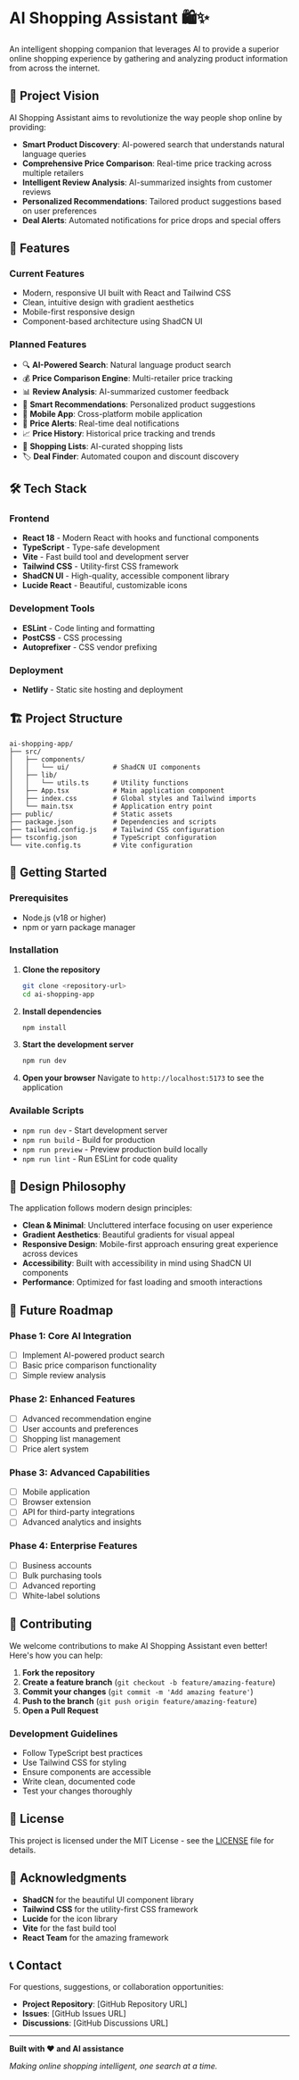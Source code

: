 # AI Shopping Assistant 🛍️✨

An intelligent shopping companion that leverages AI to provide a superior online shopping experience by gathering and analyzing product information from across the internet.

## 🎯 Project Vision

AI Shopping Assistant aims to revolutionize the way people shop online by providing:
- **Smart Product Discovery**: AI-powered search that understands natural language queries
- **Comprehensive Price Comparison**: Real-time price tracking across multiple retailers
- **Intelligent Review Analysis**: AI-summarized insights from customer reviews
- **Personalized Recommendations**: Tailored product suggestions based on user preferences
- **Deal Alerts**: Automated notifications for price drops and special offers

## 🚀 Features

### Current Features
- Modern, responsive UI built with React and Tailwind CSS
- Clean, intuitive design with gradient aesthetics
- Mobile-first responsive design
- Component-based architecture using ShadCN UI

### Planned Features
- 🔍 **AI-Powered Search**: Natural language product search
- 💰 **Price Comparison Engine**: Multi-retailer price tracking
- 📊 **Review Analysis**: AI-summarized customer feedback
- 🎯 **Smart Recommendations**: Personalized product suggestions
- 📱 **Mobile App**: Cross-platform mobile application
- 🔔 **Price Alerts**: Real-time deal notifications
- 📈 **Price History**: Historical price tracking and trends
- 🛒 **Shopping Lists**: AI-curated shopping lists
- 🏷️ **Deal Finder**: Automated coupon and discount discovery

## 🛠️ Tech Stack

### Frontend
- **React 18** - Modern React with hooks and functional components
- **TypeScript** - Type-safe development
- **Vite** - Fast build tool and development server
- **Tailwind CSS** - Utility-first CSS framework
- **ShadCN UI** - High-quality, accessible component library
- **Lucide React** - Beautiful, customizable icons

### Development Tools
- **ESLint** - Code linting and formatting
- **PostCSS** - CSS processing
- **Autoprefixer** - CSS vendor prefixing

### Deployment
- **Netlify** - Static site hosting and deployment

## 🏗️ Project Structure

```
ai-shopping-app/
├── src/
│   ├── components/
│   │   └── ui/           # ShadCN UI components
│   ├── lib/
│   │   └── utils.ts      # Utility functions
│   ├── App.tsx           # Main application component
│   ├── index.css         # Global styles and Tailwind imports
│   └── main.tsx          # Application entry point
├── public/               # Static assets
├── package.json          # Dependencies and scripts
├── tailwind.config.js    # Tailwind CSS configuration
├── tsconfig.json         # TypeScript configuration
└── vite.config.ts        # Vite configuration
```

## 🚦 Getting Started

### Prerequisites
- Node.js (v18 or higher)
- npm or yarn package manager

### Installation

1. **Clone the repository**
   ```bash
   git clone <repository-url>
   cd ai-shopping-app
   ```

2. **Install dependencies**
   ```bash
   npm install
   ```

3. **Start the development server**
   ```bash
   npm run dev
   ```

4. **Open your browser**
   Navigate to `http://localhost:5173` to see the application

### Available Scripts

- `npm run dev` - Start development server
- `npm run build` - Build for production
- `npm run preview` - Preview production build locally
- `npm run lint` - Run ESLint for code quality

## 🎨 Design Philosophy

The application follows modern design principles:

- **Clean & Minimal**: Uncluttered interface focusing on user experience
- **Gradient Aesthetics**: Beautiful gradients for visual appeal
- **Responsive Design**: Mobile-first approach ensuring great experience across devices
- **Accessibility**: Built with accessibility in mind using ShadCN UI components
- **Performance**: Optimized for fast loading and smooth interactions

## 🔮 Future Roadmap

### Phase 1: Core AI Integration
- [ ] Implement AI-powered product search
- [ ] Basic price comparison functionality
- [ ] Simple review analysis

### Phase 2: Enhanced Features
- [ ] Advanced recommendation engine
- [ ] User accounts and preferences
- [ ] Shopping list management
- [ ] Price alert system

### Phase 3: Advanced Capabilities
- [ ] Mobile application
- [ ] Browser extension
- [ ] API for third-party integrations
- [ ] Advanced analytics and insights

### Phase 4: Enterprise Features
- [ ] Business accounts
- [ ] Bulk purchasing tools
- [ ] Advanced reporting
- [ ] White-label solutions

## 🤝 Contributing

We welcome contributions to make AI Shopping Assistant even better! Here's how you can help:

1. **Fork the repository**
2. **Create a feature branch** (`git checkout -b feature/amazing-feature`)
3. **Commit your changes** (`git commit -m 'Add amazing feature'`)
4. **Push to the branch** (`git push origin feature/amazing-feature`)
5. **Open a Pull Request**

### Development Guidelines
- Follow TypeScript best practices
- Use Tailwind CSS for styling
- Ensure components are accessible
- Write clean, documented code
- Test your changes thoroughly

## 📄 License

This project is licensed under the MIT License - see the [LICENSE](LICENSE) file for details.

## 🙏 Acknowledgments

- **ShadCN** for the beautiful UI component library
- **Tailwind CSS** for the utility-first CSS framework
- **Lucide** for the icon library
- **Vite** for the fast build tool
- **React Team** for the amazing framework

## 📞 Contact

For questions, suggestions, or collaboration opportunities:

- **Project Repository**: [GitHub Repository URL]
- **Issues**: [GitHub Issues URL]
- **Discussions**: [GitHub Discussions URL]

---

**Built with ❤️ and AI assistance**

*Making online shopping intelligent, one search at a time.*